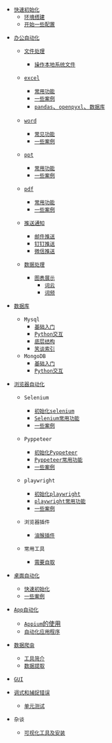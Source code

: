 * [`快速初始化`](快速初始化/readme.md)
  * [`环境搭建`](快速初始化/installer.md)
  * [`开始一些配置`](快速初始化/configure.md)
  
[comment]: <> (* [`自动化软件`]&#40;软件/readme.md&#41;)

[comment]: <> (  * [`阿里RPA`]&#40;软件/阿里RPA/阿里RPA.md&#41;)

[comment]: <> (  * [`影刀RPA`]&#40;软件/影刀RPA/readme.md&#41;)

[comment]: <> (    * [`自动提报`]&#40;软件/影刀RPA/天猫后台自动提报/天猫后台自动化提报操作文档.md&#41;)

  
* [`办公自动化`](办公自动化/readme.md)
  
  * [`文件处理`](办公自动化/文件处理/readme.md)
    * [`操作本地系统文件`](办公自动化/文件处理/操作本地系统文件.md)
    
  * [`excel`](办公自动化/excel/readme.md)
    * [`常用功能`](办公自动化/excel/常用功能.md)
    * [`一些案例`](办公自动化/excel/一些案例.md)
    * [`pandas`、`openpyxl`、`数据库`](办公自动化/excel/pandas、openpyxl、数据库.md)
  
  * [`word`](办公自动化/word/readme.md)
    * [`常见功能`](办公自动化/word/常用功能.md)
    * [`一些案例`](办公自动化/word/一些案例.md)
    
  * [`ppt`](办公自动化/ppt/readme.md)
    * [`常用功能`](办公自动化/ppt/常用功能.md)
    * [`一些案例`](办公自动化/ppt/一些案例.md)
    
  * [`pdf`](办公自动化/pdf/readme.md)
    * [`常用功能`](办公自动化/pdf/常用功能.md)
    * [`一些案例`](办公自动化/pdf/一些案例.md)

    
  * [`推送通知`](办公自动化/email/readme.md)
    * [`邮件推送`](办公自动化/email/邮件推送.md)
    * [`钉钉推送`](办公自动化/email/钉钉推送.md)
    * [`微信推送`](办公自动化/email/微信推送.md)

    
  * [`数据处理`](办公自动化/数据处理/readme.md)
    * [`图表展示`](办公自动化/数据处理/图表展示/readme.md)
      * [`词云`](办公自动化/数据处理/图表展示/词云.md)
      * [`词频`](办公自动化/数据处理/图表展示/词频.md)
  
* [`数据库`](数据库/readme.md)
    * `Mysql`
      * [`基础入门`](数据库/Mysql/Mysql.md)
      * [`Python交互`](数据库/Mysql/Python-Mysql.md)
      * [`底层结构`](数据库/Mysql/底层结构.md)
      * [`笑谈索引`](数据库/Mysql/笑谈索引.md)
    * `MongoDB`
      * [`基础入门`](数据库/MongoDB/MongoDB.md)
      * [`Python交互`](数据库/MongoDB/Python-MongoDB.md)


* [`浏览器自动化`](浏览器自动化/readme.md)
  * `Selenium`
    * [`初始化selenium`](浏览器自动化/selenium/初始化selenium.md)
    * [`Selenium常用功能`](浏览器自动化/selenium/selenium常用功能.md)
    * [`一些案例`](浏览器自动化/selenium/一些案例.md)
    
  * `Pyppeteer`
    * [`初始化Pyppeteer`](浏览器自动化/Pyppeteer/初始化Pyppeteer.md)
    * [`Pyppeteer常用功能`](浏览器自动化/pyppeteer/pyppeteer常用功能.md)
    * [`一些案例`](浏览器自动化/pyppeteer/一些案例.md)  

  * `playwright`
    * [`初始化playwright`](浏览器自动化/playwright/初始化playwright.md)
    * [`playwright常用功能`](浏览器自动化/playwright/playwright常用功能.md)
    * [`一些案例`](浏览器自动化/playwright/一些案例.md)
    
  * `浏览器插件`
    * [`油猴插件`](浏览器自动化/油猴插件/readme.md)
    
  * `常用工具`
    * [`需要自取`](浏览器自动化/常用工具/readme.md)
  
* [`桌面自动化`](桌面自动化/readme.md)
  * [`快速初始化`](桌面自动化/快速初始化.md)
  * [`一些案例`](桌面自动化/一些案例.md)
    
    
* [`App自动化`](App自动化/readme.md)
  * [`Appium`的使用](App自动化/readme.md)
  * [`自动化应用程序`](App自动化/readme.md)

* [`数据爬虫`](爬虫/readme.md)
  * [`工具简介`](爬虫/工具简介.md)
  * [`数据提取`](爬虫/数据提取.md)
    
* [`GUI`](GUI/readme.md)

* [`调式和捕捉错误`](调式和捕捉错误/readme.md)
    * [`单元测试`](调式和捕捉错误/单元测试.md)


* `杂谈`
    * [`可视化工具及安装`](杂谈/可视化工具及安装.md)